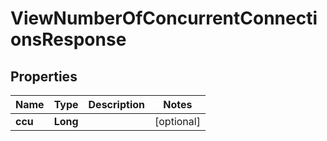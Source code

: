 

# ViewNumberOfConcurrentConnectionsResponse


## Properties

| Name | Type | Description | Notes |
|------------ | ------------- | ------------- | -------------|
|**ccu** | **Long** |  |  [optional] |



